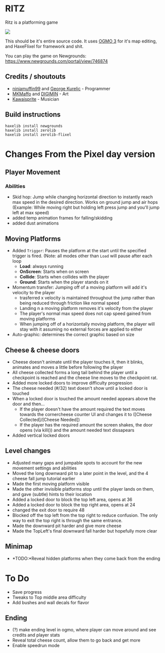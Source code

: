 # RITZ

Ritz is a platforming game

![](https://img.itch.zone/aW1hZ2UvNTUxNDI1LzI5MjExNTguZ2lm/347x500/9zonXN.gif)

This should be it's entire source code. It uses [OGMO 3](https://ogmo-editor-3.github.io/) for it's map editing, and HaxeFlixel for framework and shit.

You can play the game on Newgrounds: https://www.newgrounds.com/portal/view/746874

## Credits / shoutouts

- [ninjamuffin99](https://twitter.com/ninja_muffin99) and [George Kurelic](https://twitter.com/Geokureli) - Programmer
- [MKMaffo](https://twitter.com/MKMaffo) and [DIGIMIN](https://twitter.com/deegeemin) - Art
- [Kawaisprite](https://twitter.com/kawaisprite) - Musician

## Build instructions

```
haxelib install newgrounds
haxelib install zerolib
haxelib install zerolib-flixel
```

# Changes From the Pixel day version
## Player Movement
### Abilities
* Skid hop: Jump while changing horizontal direction to instantly reach max speed in
the desired direction. Works on ground jump and air hops
(Example: While moving right but holding left press jump and you'll jump left at max speed)
* added temp animation frames for falling/skidding
* added dust animations

## Moving Platforms
* Added `Trigger`: Pauses the platform at the start until the specified trigger is fired. 
(Note: all modes other than `Load` will pause after each loop
  * **Load**: always running
  * **OnScreen**: Starts when on screen
  * **Collide**: Starts when collides with the player
  * **Ground**: Starts when the player stands on it
* Momentum transfer: Jumping off of a moving platform will add it's velocity to the player
  * trasferred x velocity is maintained throughout the jump rather than being reduced through
  friction like normal speed
  * Landing n a moving platform removes it's velocity from the player
  * The player's normal max speed does not cap speed gained from moving platforms
  * When jumping off of a horizontally moving platform, the player will stay with
  it assuming no external forces are applied to either
* Auto-graphic: determines the correct graphic based on size

## Cheese & cheese doors
* Cheese doesn't animate until the player touches it, then it blinks, animates
and moves a little before following the player
* All cheese collected forms a long tail behind the player until a checkpoint is reached
and the cheese line moves to the checkpoint rat.
* Added more locked doors to improve difficulty progression
* The cheese needed (#/32) text doesn't show until a locked door is touched
* When a locked door is touched the amount needed appears above the door and then...
    * If the player doesn't have the amount required the text moves towards the
    cornercheese counter UI and changes it to ([Cheese Collected]/[Cheese Needed])
    * If the player has the required amount the screen shakes, the door opens (via kill()) and
    the amount needed text dissapears
* Added vertical locked doors


## Level changes
* Adjusted many gaps and jumpable spots to account for the new movement settings and abilities
* Moved the long downward pit to a later point in the level, and the 4 cheese fall jump tutorial earlier
* Made the first moving platform visible
* Made the other invisible platforms stop until the player lands on them, and gave (subtle) hints to their location
* Added a locked door to block the top left area, opens at 36
* Added a locked door to block the top right area, opens at 24
* changed the exit door to require 48
* Blocked off the top left from the top right to reduce confusion. The only way to exit the
top right is through the same entrance.
* Made the downward pit harder and give more cheese
* Made the TopLeft's final downward fall harder but hopefully more clear

## Minimap
* *TODO:*Reveal hidden platforms when they come back from the ending

# To Do
* Save progress
* Tweaks to Top middle area difficulty
* Add bushes and wall decals for flavor
## Ending
* (?) make ending level in ogmo, where player can move around and see credits and player stats
* Reveal total cheese count, allow them to go back and get more
* Enable speedrun mode
